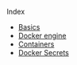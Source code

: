 Index

- [Basics](basics/README.md)
- [Docker engine](engine/README.md)
- [Containers](containers/README.md)
- [Docker Secrets](secrets/README.MD)
